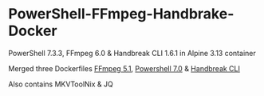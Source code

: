 # PowerShell-FFmpeg-Handbrake-Docker

PowerShell 7.3.3, FFmpeg 6.0 & Handbreak CLI 1.6.1 in Alpine 3.13 container


Merged three Dockerfiles [FFmpeg 5.1](https://github.com/jrottenberg/ffmpeg/blob/main/docker-images/5.1/alpine313/Dockerfile), [Powershell 7.0](https://github.com/PowerShell/PowerShell-Docker/blob/master/release/7-2/alpine313/docker/Dockerfile) & [Handbreak CLI](https://github.com/txstate-etc/mediaflo-encoder/blob/master/worker/Dockerfile)  

Also contains MKVToolNix & JQ
